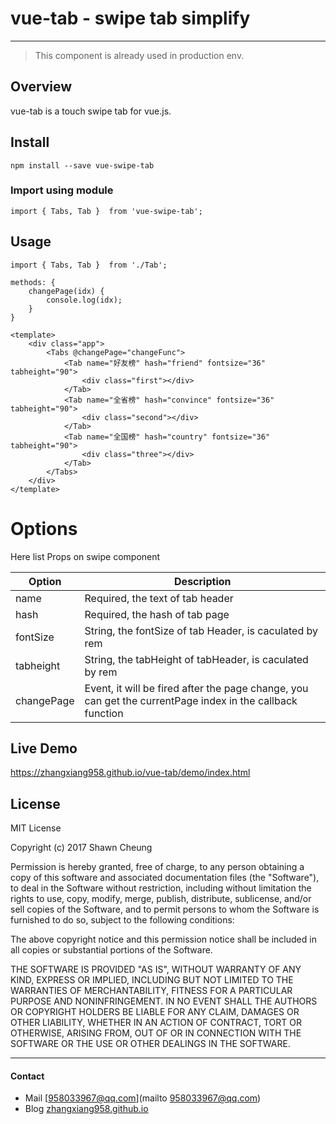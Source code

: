 # vue-tab - swipe tab simplify
---

> This component is already used in production env.
## Overview

vue-tab is a touch swipe tab for vue.js.

## Install

```
npm install --save vue-swipe-tab
```

### Import using module
```
import { Tabs, Tab }  from 'vue-swipe-tab';
```

## Usage

```
import { Tabs, Tab }  from './Tab';

methods: {
    changePage(idx) {
        console.log(idx);
    }
}

<template>
    <div class="app">
        <Tabs @changePage="changeFunc">
            <Tab name="好友榜" hash="friend" fontsize="36" tabheight="90">
                <div class="first"></div>
            </Tab>
            <Tab name="全省榜" hash="convince" fontsize="36" tabheight="90">
                <div class="second"></div>
            </Tab>
            <Tab name="全国榜" hash="country" fontsize="36" tabheight="90">
                <div class="three"></div>
            </Tab>
        </Tabs>
    </div>
</template>
```


# Options

Here list Props on swipe component

| Option | Description |
| ----- | ----- |
| name | Required, the text of tab header |
| hash | Required, the hash of tab page |
| fontSize | String, the fontSize of tab Header, is caculated by rem |
| tabheight | String, the tabHeight of tabHeader, is caculated by rem |
| changePage | Event, it will be fired after the page change, you can get the currentPage index in the callback function |

## Live Demo

  https://zhangxiang958.github.io/vue-tab/demo/index.html

## License

MIT License

Copyright (c) 2017 Shawn Cheung

Permission is hereby granted, free of charge, to any person obtaining a copy
of this software and associated documentation files (the "Software"), to deal
in the Software without restriction, including without limitation the rights
to use, copy, modify, merge, publish, distribute, sublicense, and/or sell
copies of the Software, and to permit persons to whom the Software is
furnished to do so, subject to the following conditions:

The above copyright notice and this permission notice shall be included in all
copies or substantial portions of the Software.

THE SOFTWARE IS PROVIDED "AS IS", WITHOUT WARRANTY OF ANY KIND, EXPRESS OR
IMPLIED, INCLUDING BUT NOT LIMITED TO THE WARRANTIES OF MERCHANTABILITY,
FITNESS FOR A PARTICULAR PURPOSE AND NONINFRINGEMENT. IN NO EVENT SHALL THE
AUTHORS OR COPYRIGHT HOLDERS BE LIABLE FOR ANY CLAIM, DAMAGES OR OTHER
LIABILITY, WHETHER IN AN ACTION OF CONTRACT, TORT OR OTHERWISE, ARISING FROM,
OUT OF OR IN CONNECTION WITH THE SOFTWARE OR THE USE OR OTHER DEALINGS IN THE
SOFTWARE.

---

#### Contact
- Mail [958033967@qq.com](mailto 958033967@qq.com)
- Blog [zhangxiang958.github.io](http://zhangxiang958.github.io "shawn")
